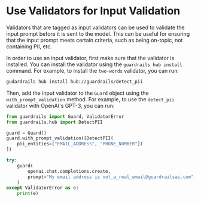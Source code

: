 # Use Validators for Input Validation

Validators that are tagged as input validators can be used to validate the input prompt before it is sent to the model. This can be useful for ensuring that the input prompt meets certain criteria, such as being on-topic, not containing PII, etc.

In order to use an input validator, first make sure that the validator is installed. You can install the validator using the `guardrails hub install` command. For example, to install the `two-words` validator, you can run:

```bash
gudardrails hub install hub://guardrails/detect_pii
```

Then, add the input validator to the `Guard` object using the `with_prompt_validation` method. For example, to use the `detect_pii` validator with OpenAI's GPT-3, you can run:

```python
from guardrails import Guard, ValidatorError
from guardrails.hub import DetectPII

guard = Guard()
guard.with_prompt_validation([DetectPII(
    pii_entities=["EMAIL_ADDRESS", "PHONE_NUMBER"])
])

try:
    guard(
        openai.chat.completions.create,
        prompt="My email address is not_a_real_email@guardrailsai.com",
    )
except ValidatorError as e:
    print(e)
```

